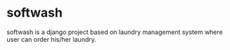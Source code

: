 # softwash

softwash is a django project based on laundry management system where user can order his/her laundry.
